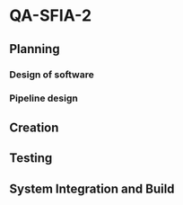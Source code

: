 # QA-SFIA-2
## Planning
### Design of software

### Pipeline design 

## Creation

## Testing

## System Integration and Build